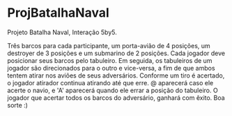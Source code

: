 # ProjBatalhaNaval 
Projeto Batalha Naval, Interação 5by5.

Três barcos para cada participante, um porta-avião de 4 posições, um destroyer de 3 posições e um submarino de 2 posições.
Cada jogador deve posicionar seus barcos pelo tabuleiro.
Em seguida, os tabuleiros de um jogador são direcionados para o outro e vice-versa, a fim de que ambos tentem atirar nos aviões de seus adversários.
Conforme um tiro é acertado, o jogador atirador continua atirando até que erre.
@ aparecerá caso ele acerte o navio, e 'A' aparecerá quando ele errar a posição do tabuleiro.
O jogador que acertar todos os barcos do adversário, ganhará com êxito.
Boa sorte :)
